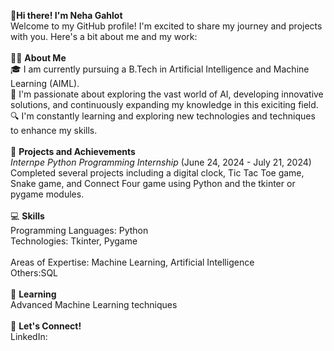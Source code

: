👋**Hi there! I'm Neha Gahlot**
<br>
Welcome to my GitHub profile! I'm excited to share my journey and projects with you. Here's a bit about me and my work:
<br>
<br>
👨‍💻 **About Me**
<br>
   🎓 I am currently pursuing a B.Tech in Artificial Intelligence and Machine Learning (AIML).
<br>
   🌱 I'm passionate about exploring the vast world of AI, developing innovative solutions, and continuously expanding my knowledge in this exiciting field.
<br>
   🔍 I'm constantly learning and exploring new technologies and techniques to enhance my skills.
<br>
<br>
🌟 **Projects and Achievements**
<br>
    *Internpe Python Programming Internship* (June 24, 2024 - July 21, 2024)
<br>
      Completed several projects including a digital clock, Tic Tac Toe game, Snake game, and Connect Four game using Python
      and the tkinter or pygame modules.
<br>
<br>
💻 **Skills**
<br>
    Programming Languages: Python
<br>
    Technologies: Tkinter, Pygame
<br>    
    Areas of Expertise: Machine Learning, Artificial Intelligence
<br>
    Others:SQL
<br>
<br>
🌱 **Learning**
<br>
    Advanced Machine Learning techniques
<br>
<br>
💬 **Let's Connect!**
<br>
   LinkedIn:

